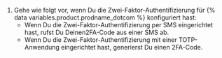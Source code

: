 1. Gehe wie folgt vor, wenn Du die Zwei-Faktor-Authentifizierung für {% data variables.product.prodname_dotcom %} konfiguriert hast:
   - Wenn Du die Zwei-Faktor-Authentifizierung per SMS eingerichtet hast, rufst Du Deinen2FA-Code aus einer SMS ab.
   - Wenn Du die Zwei-Faktor-Authentifizierung mit einer TOTP-Anwendung eingerichtet hast, generierst Du einen 2FA-Code.
